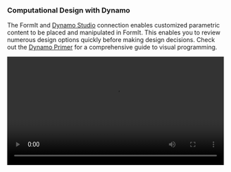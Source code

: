 ### Computational Design with Dynamo

The FormIt and [Dynamo Studio](http://www.autodesk.com/products/dynamo-studio/overview) connection enables customized parametric content to be placed and manipulated in FormIt. This enables you to review numerous design options quickly before making design decisions. Check out the [Dynamo Primer](http://dynamoprimer.com/en/) for a comprehensive guide to visual programming. 

<video width="100%" controls>
  <source src="Videos/Dynamo.mp4" type="video/mp4">
</video>
